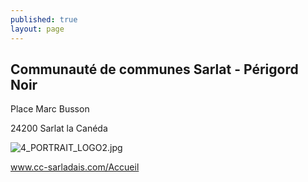 ```yaml
---
published: true
layout: page
---
```


## Communauté de communes  Sarlat - Périgord Noir

Place Marc Busson

24200 Sarlat la Canéda

![4_PORTRAIT_LOGO2.jpg]({{site.baseurl}}/data/images/4/portrait/4_PORTRAIT_LOGO2.jpg)

<a href="https://www.cc-sarladais.com/Accueil/" target="_blank">www.cc-sarladais.com/Accueil</a>

